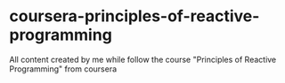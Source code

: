 # coursera-principles-of-reactive-programming
All content created by me while follow the course "Principles of Reactive Programming" from coursera
